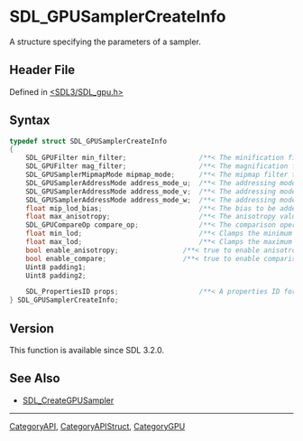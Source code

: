 # SDL_GPUSamplerCreateInfo

A structure specifying the parameters of a sampler.

## Header File

Defined in [<SDL3/SDL_gpu.h>](https://github.com/libsdl-org/SDL/blob/main/include/SDL3/SDL_gpu.h)

## Syntax

```c
typedef struct SDL_GPUSamplerCreateInfo
{
    SDL_GPUFilter min_filter;                  /**< The minification filter to apply to lookups. */
    SDL_GPUFilter mag_filter;                  /**< The magnification filter to apply to lookups. */
    SDL_GPUSamplerMipmapMode mipmap_mode;      /**< The mipmap filter to apply to lookups. */
    SDL_GPUSamplerAddressMode address_mode_u;  /**< The addressing mode for U coordinates outside [0, 1). */
    SDL_GPUSamplerAddressMode address_mode_v;  /**< The addressing mode for V coordinates outside [0, 1). */
    SDL_GPUSamplerAddressMode address_mode_w;  /**< The addressing mode for W coordinates outside [0, 1). */
    float mip_lod_bias;                        /**< The bias to be added to mipmap LOD calculation. */
    float max_anisotropy;                      /**< The anisotropy value clamp used by the sampler. If enable_anisotropy is false, this is ignored. */
    SDL_GPUCompareOp compare_op;               /**< The comparison operator to apply to fetched data before filtering. */
    float min_lod;                             /**< Clamps the minimum of the computed LOD value. */
    float max_lod;                             /**< Clamps the maximum of the computed LOD value. */
    bool enable_anisotropy;                /**< true to enable anisotropic filtering. */
    bool enable_compare;                   /**< true to enable comparison against a reference value during lookups. */
    Uint8 padding1;
    Uint8 padding2;

    SDL_PropertiesID props;                    /**< A properties ID for extensions. Should be 0 if no extensions are needed. */
} SDL_GPUSamplerCreateInfo;
```

## Version

This function is available since SDL 3.2.0.

## See Also

- [SDL_CreateGPUSampler](SDL_CreateGPUSampler)

----
[CategoryAPI](CategoryAPI), [CategoryAPIStruct](CategoryAPIStruct), [CategoryGPU](CategoryGPU)

